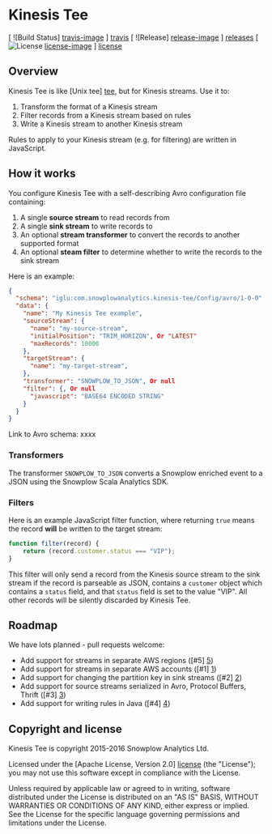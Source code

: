 # Kinesis Tee

[ ![Build Status] [travis-image] ] [travis]
[ ![Release] [release-image] ] [releases]
[ ![License] [license-image] ] [license]

## Overview

Kinesis Tee is like [Unix tee] [tee], but for Kinesis streams. Use it to:

1. Transform the format of a Kinesis stream
2. Filter records from a Kinesis stream based on rules
3. Write a Kinesis stream to another Kinesis stream

Rules to apply to your Kinesis stream (e.g. for filtering) are written in JavaScript.

## How it works

You configure Kinesis Tee with a self-describing Avro configuration file containing:

1. A single **source stream** to read records from
2. A single **sink stream** to write records to
3. An optional **stream transformer** to convert the records to another supported format
4. An optional **steam filter** to determine whether to write the records to the sink stream

Here is an example:

```json
{
  "schema": "iglu:com.snowplowanalytics.kinesis-tee/Config/avro/1-0-0",
  "data": {
    "name": "My Kinesis Tee example",
    "sourceStream": {
      "name": "my-source-stream",
      "initialPosition": "TRIM_HORIZON", Or "LATEST"
      "maxRecords": 10000
    },
    "targetStream": {
      "name": "my-target-stream",
    },
    "transformer": "SNOWPLOW_TO_JSON", Or null
    "filter": {, Or null
      "javascript": "BASE64 ENCODED STRING"
    }
  }
}
```

Link to Avro schema: xxxx

### Transformers

The transformer `SNOWPLOW_TO_JSON` converts a Snowplow enriched event to a JSON using the Snowplow Scala Analytics SDK.

### Filters

Here is an example JavaScript filter function, where returning `true` means the record **will** be written to the target stream:

```javascript
function filter(record) {
	return (record.customer.status === "VIP");
}
```

This filter will only send a record from the Kinesis source stream to the sink stream if the record is parseable as JSON, contains a `customer` object which contains a `status` field, and that `status` field is set to the value "VIP". All other records will be silently discarded by Kinesis Tee.

## Roadmap

We have lots planned - pull requests welcome:

* Add support for streams in separate AWS regions ([#5] [5])
* Add support for streams in separate AWS accounts ([#1] [1])
* Add support for changing the partition key in sink streams ([#2] [2])
* Add support for source streams serialized in Avro, Protocol Buffers, Thrift ([#3] [3])
* Add support for writing rules in Java ([#4] [4])

## Copyright and license

Kinesis Tee is copyright 2015-2016 Snowplow Analytics Ltd.

Licensed under the [Apache License, Version 2.0] [license] (the "License");
you may not use this software except in compliance with the License.

Unless required by applicable law or agreed to in writing, software
distributed under the License is distributed on an "AS IS" BASIS,
WITHOUT WARRANTIES OR CONDITIONS OF ANY KIND, either express or implied.
See the License for the specific language governing permissions and
limitations under the License.

[travis-image]: https://travis-ci.org/snowplow/kinesis-tee.png?branch=master
[travis]: http://travis-ci.org/snowplow/kinesis-tee

[release-image]: http://img.shields.io/badge/release-0.1.0-blue.svg?style=flat
[releases]: https://github.com/snowplow/kinesis-tee/releases

[license-image]: http://img.shields.io/badge/license-Apache--2-blue.svg?style=flat
[license]: http://www.apache.org/licenses/LICENSE-2.0

[tee]: https://en.wikipedia.org/wiki/Tee_%28command%29
[hocon]: https://github.com/typesafehub/config/blob/master/HOCON.md

[1]: https://github.com/snowplow/kinesis-tee/issues/1
[2]: https://github.com/snowplow/kinesis-tee/issues/2
[3]: https://github.com/snowplow/kinesis-tee/issues/3
[4]: https://github.com/snowplow/kinesis-tee/issues/4
[5]: https://github.com/snowplow/kinesis-tee/issues/5
